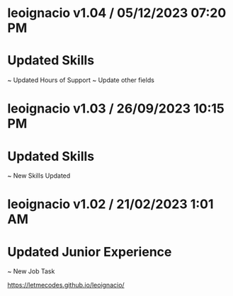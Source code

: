 # leoignacio v1.04 / 05/12/2023 07:20 PM
# Updated Skills
~ Updated Hours of Support
~ Update other fields

# leoignacio v1.03 / 26/09/2023 10:15 PM
# Updated Skills
~ New Skills Updated

# leoignacio v1.02 / 21/02/2023 1:01 AM
# Updated Junior Experience
~ New Job Task

https://letmecodes.github.io/leoignacio/
